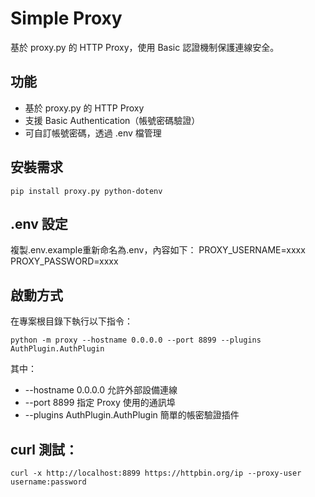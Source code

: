 # Simple Proxy

基於 proxy.py 的 HTTP Proxy，使用 Basic 認證機制保護連線安全。

## 功能
* 基於 proxy.py 的 HTTP Proxy
* 支援 Basic Authentication（帳號密碼驗證）
* 可自訂帳號密碼，透過 .env 檔管理

## 安裝需求
```
pip install proxy.py python-dotenv
```

## .env 設定
複製.env.example重新命名為.env，內容如下：
PROXY_USERNAME=xxxx
PROXY_PASSWORD=xxxx


## 啟動方式
在專案根目錄下執行以下指令：
```
python -m proxy --hostname 0.0.0.0 --port 8899 --plugins AuthPlugin.AuthPlugin
```

其中：
* --hostname 0.0.0.0 允許外部設備連線
* --port 8899 指定 Proxy 使用的通訊埠
* --plugins AuthPlugin.AuthPlugin 簡單的帳密驗證插件


## curl 測試：
```
curl -x http://localhost:8899 https://httpbin.org/ip --proxy-user username:password
```